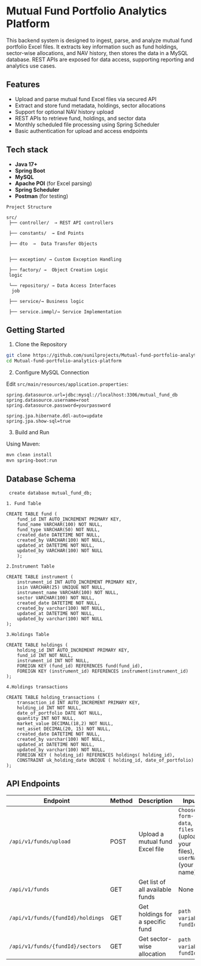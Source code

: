 
# Mutual Fund Portfolio Analytics Platform

This backend system is designed to ingest, parse, and analyze mutual fund portfolio Excel files. It extracts key information such as fund holdings, sector-wise allocations, and NAV history, then stores the data in a MySQL database. REST APIs are exposed for data access, supporting reporting and analytics use cases.


## Features

- Upload and parse mutual fund Excel files via secured API
- Extract and store fund metadata, holdings, sector allocations
- Support for optional NAV history upload
- REST APIs to retrieve fund, holdings, and sector data
- Monthly scheduled file processing using Spring Scheduler
- Basic authentication for upload and access endpoints


## Tech stack

- **Java 17+**
- **Spring Boot**
- **MySQL**
- **Apache POI** (for Excel parsing)
- **Spring Scheduler**
- **Postman** (for testing)

```
Project Structure

src/
 ├── controller/  → REST API controllers

 ├── constants/  → End Points

 ├── dto  →  Data Transfer Objects


 ├── exception/ → Custom Exception Handling
 
 ├── factory/ →  Object Creation Logic
 logic
 
 └── repository/ → Data Access Interfaces
  job

 ├── service/→ Business logic

 ├── service.immpl/→ Service Implementation

```
 
## Getting Started
1. Clone the Repository

```bash
git clone https://github.com/sunilprojects/Mutual-fund-portfolio-analytics-platform.git
cd Mutual-fund-portfolio-analytics-platform

```
2. Configure MySQL Connection

Edit `src/main/resources/application.properties`:

```properties
spring.datasource.url=jdbc:mysql://localhost:3306/mutual_fund_db
spring.datasource.username=root
spring.datasource.password=yourpassword

spring.jpa.hibernate.ddl-auto=update
spring.jpa.show-sql=true
```

3. Build and Run

Using Maven:

```bash
mvn clean install
mvn spring-boot:run
```


## Database Schema

```
 create database mutual_fund_db;

1. Fund Table

CREATE TABLE fund (
    fund_id INT AUTO_INCREMENT PRIMARY KEY,
    fund_name VARCHAR(100) NOT NULL,
    fund_type VARCHAR(50) NOT NULL,
    created_date DATETIME NOT NULL,
    created_by VARCHAR(100) NOT NULL,
    updated_at DATETIME NOT NULL,
    updated_by VARCHAR(100) NOT NULL
    );

2.Instrument Table

CREATE TABLE instrument (
    instrument_id INT AUTO_INCREMENT PRIMARY KEY,
    isin VARCHAR(25) UNIQUE NOT NULL,
    instrument_name VARCHAR(100) NOT NULL,
    sector VARCHAR(100) NOT NULL,
    created_date DATETIME NOT NULL,
    created_by varchar(100) NOT NULL,
    updated_at DATETIME NOT NULL,
    updated_by varchar(100) NOT NULL
);
    
3.Holdings Table

CREATE TABLE holdings (
    holding_id INT AUTO_INCREMENT PRIMARY KEY,
    fund_id INT NOT NULL,
    instrument_id INT NOT NULL,
    FOREIGN KEY (fund_id) REFERENCES fund(fund_id),
    FOREIGN KEY (instrument_id) REFERENCES instrument(instrument_id)
);

4.Holdings transactions

CREATE TABLE holding_transactions (
    transaction_id INT AUTO_INCREMENT PRIMARY KEY,
    holding_id INT NOT NULL,
    date_of_portfolio DATE NOT NULL,
    quantity INT NOT NULL,
    market_value DECIMAL(18,2) NOT NULL,
    net_asset DECIMAL(20, 15) NOT NULL,
    created_date DATETIME NOT NULL,
    created_by varchar(100) NOT NULL,
    updated_at DATETIME NOT NULL,
    updated_by varchar(100) NOT NULL,
    FOREIGN KEY ( holding_id) REFERENCES holdings( holding_id),
    CONSTRAINT uk_holding_date UNIQUE ( holding_id, date_of_portfolio)
);

```
## API Endpoints

| Endpoint                                | Method | Description                          | Inputs                                                                 |
|-----------------------------------------|--------|--------------------------------------|------------------------------------------------------------------------|
| `/api/v1/funds/upload`                  | POST   | Upload a mutual fund Excel file      | `Choose form-data`, `files:` (upload your files), `userName:` (your name)       |
| `/api/v1/funds`                         | GET    | Get list of all available funds      | None                                                                   |
| `/api/v1/funds/{fundId}/holdings`       | GET    | Get holdings for a specific fund     | `path variable`: `fundId`                                              |
| `/api/v1/funds/{fundId}/sectors`        | GET    | Get sector-wise allocation           | `path variable`: `fundId`                                              |
